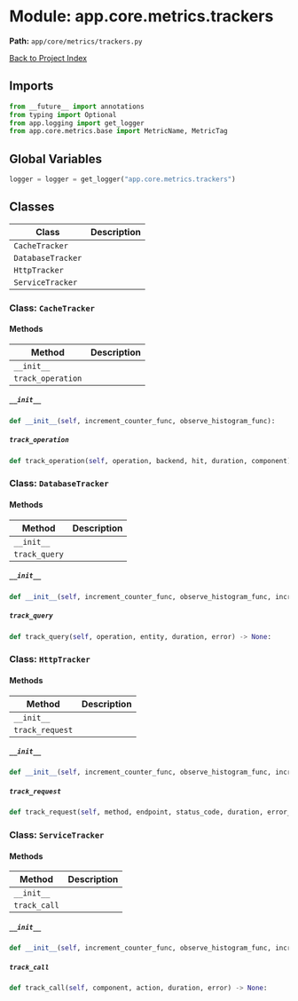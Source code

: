# Module: app.core.metrics.trackers

**Path:** `app/core/metrics/trackers.py`

[Back to Project Index](../../../../index.md)

## Imports
```python
from __future__ import annotations
from typing import Optional
from app.logging import get_logger
from app.core.metrics.base import MetricName, MetricTag
```

## Global Variables
```python
logger = logger = get_logger("app.core.metrics.trackers")
```

## Classes

| Class | Description |
| --- | --- |
| `CacheTracker` |  |
| `DatabaseTracker` |  |
| `HttpTracker` |  |
| `ServiceTracker` |  |

### Class: `CacheTracker`

#### Methods

| Method | Description |
| --- | --- |
| `__init__` |  |
| `track_operation` |  |

##### `__init__`
```python
def __init__(self, increment_counter_func, observe_histogram_func):
```

##### `track_operation`
```python
def track_operation(self, operation, backend, hit, duration, component) -> None:
```

### Class: `DatabaseTracker`

#### Methods

| Method | Description |
| --- | --- |
| `__init__` |  |
| `track_query` |  |

##### `__init__`
```python
def __init__(self, increment_counter_func, observe_histogram_func, increment_error_func):
```

##### `track_query`
```python
def track_query(self, operation, entity, duration, error) -> None:
```

### Class: `HttpTracker`

#### Methods

| Method | Description |
| --- | --- |
| `__init__` |  |
| `track_request` |  |

##### `__init__`
```python
def __init__(self, increment_counter_func, observe_histogram_func, increment_error_func):
```

##### `track_request`
```python
def track_request(self, method, endpoint, status_code, duration, error_code) -> None:
```

### Class: `ServiceTracker`

#### Methods

| Method | Description |
| --- | --- |
| `__init__` |  |
| `track_call` |  |

##### `__init__`
```python
def __init__(self, increment_counter_func, observe_histogram_func, increment_error_func):
```

##### `track_call`
```python
def track_call(self, component, action, duration, error) -> None:
```
